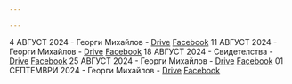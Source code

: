 ```yaml
---

---
```

4 АВГУСТ 2024 - Георги Михайлов - [Drive](https://drive.google.com/file/d/1_GrfSP2Uq-ZES6ld6cVGpRKW2lItK37m/view?usp=drive_link) [Facebook](https://www.facebook.com/Shalom.Church.Lovech/videos/3362698070530338)
11 АВГУСТ 2024 - Георги Михайлов - [Drive](https://drive.google.com/file/d/1PXjHBvNbvxKHmPRWyYgjkxhGza5Yv0kw/view?usp=drive_link) [Facebook](https://www.facebook.com/Shalom.Church.Lovech/videos/510158601520995)
18 АВГУСТ 2024 - Свидетелства - [Drive](https://drive.google.com/file/d/1MDwj06UoDHBUg3Tla8q7BN3_yIfxMuC1/view?usp=drive_link) [Facebook](https://www.facebook.com/Shalom.Church.Lovech/videos/1018563079758005)
25 АВГУСТ 2024 - Георги Михайлов - [Drive](https://drive.google.com/file/d/1n6lOMXJwXI8cIOoEpFnUZwK8TqzMdDSq/view?usp=sharing) [Facebook](https://www.facebook.com/Shalom.Church.Lovech/videos/492346766858923)
01 СЕПТЕМВРИ 2024 - Георги Михайлов - [Drive](https://drive.google.com/file/d/11VoTJwMhfQZiKgBlPIeRetrpEFREBs7L/view?usp=drive_link) [Facebook](https://www.facebook.com/Shalom.Church.Lovech/videos/920498026508996)